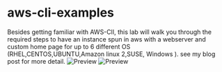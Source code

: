 # aws-cli-examples
 Besides getting familiar with AWS-ClI, this lab will walk you through the required steps to have an instance spun in aws with a webserver and custom home page for up to 6 different OS (RHEL,CENTOS,UBUNTU,Amazon linux 2,SUSE, Windows ). 
see my blog post for more detail.
![Preview](https://brokedba.files.wordpress.com/2020/09/image-3.png?w=1024)
![Preview](https://brokedba.files.wordpress.com/2020/09/image-2.png?w=1024)
